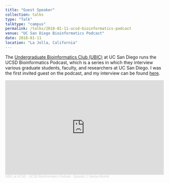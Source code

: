 ```yaml
---
title: "Guest Speaker"
collection: talks
type: "Talk"
talktype: "campus"
permalink: /talks/2018-01-11-ucsd-bioinformatics-podcast
venue: "UC San Diego Bioinformatics Podcast"
date: 2018-01-11
location: "La Jolla, California"
---
```


The <a href="http://ubic.org/" target="_blank">Undergraduate Bioinformatics Club (UBIC)</a> at UC San Diego runs the UCSD Bioinformatics Podcast, which is a series in which they interview various graduate students, faculty, and researchers at UC San Diego. I was the first invited guest on the podcast, and my interview can be found <a href="https://soundcloud.com/ubicucsd/ubic-podcast-episode-1?utm_source=clipboard&utm_campaign=wtshare&utm_medium=widget&utm_content=https%253A%252F%252Fsoundcloud.com%252Fubicucsd%252Fubic-podcast-episode-1" target="_blank">here</a>.

<iframe width="100%" height="300" scrolling="no" frameborder="no" allow="autoplay" src="https://w.soundcloud.com/player/?url=https%3A//api.soundcloud.com/tracks/381933440&color=%23ff5500&auto_play=false&hide_related=false&show_comments=true&show_user=true&show_reposts=false&show_teaser=true&visual=true"></iframe><div style="font-size: 10px; color: #cccccc;line-break: anywhere;word-break: normal;overflow: hidden;white-space: nowrap;text-overflow: ellipsis; font-family: Interstate,Lucida Grande,Lucida Sans Unicode,Lucida Sans,Garuda,Verdana,Tahoma,sans-serif;font-weight: 100;"><a href="https://soundcloud.com/ubicucsd" title="UBIC at UCSD" target="_blank" style="color: #cccccc; text-decoration: none;">UBIC at UCSD</a> · <a href="https://soundcloud.com/ubicucsd/ubic-podcast-episode-1" title="UCSD Bioinformatics Podcast - Episode 1: Niema Moshiri" target="_blank" style="color: #cccccc; text-decoration: none;">UCSD Bioinformatics Podcast - Episode 1: Niema Moshiri</a></div>
